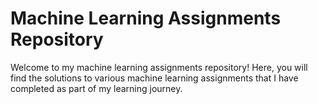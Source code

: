 # Machine Learning Assignments Repository

Welcome to my machine learning assignments repository! Here, you will find the solutions to various machine learning assignments that I have completed as part of my learning journey.
